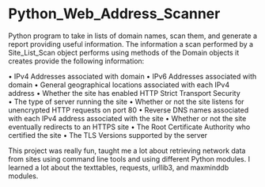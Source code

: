 # Python_Web_Address_Scanner
Python program to take in lists of domain names, scan them, and generate a report providing useful information. The information a scan performed by a Site_List_Scan object performs using methods of the Domain objects it creates provide the following information:

• IPv4 Addresses associated with domain
• IPv6 Addresses associated with domain
• General geographical locations associated with each IPv4 address
• Whether the site has enabled HTTP Strict Transport Security
• The type of server running the site
• Whether or not the site listens for unencrypted HTTP requests on port 80
• Reverse DNS names associated with each IPv4 address associated with the site
• Whether or not the site eventually redirects to an HTTPS site
• The Root Certificate Authority who certified the site
• The TLS Versions supported by the server

This project was really fun, taught me a lot about retrieving network data from sites using command line tools and using different Python modules. I learned a lot about the texttables, requests, urllib3, and maxminddb modules.
